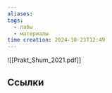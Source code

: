 ```yaml
---
aliases: 
tags:
  - лабы
  - материалы
time creation: 2024-10-23T12:49
---
```

![[Prakt_Shum_2021.pdf]]

## Ссылки
